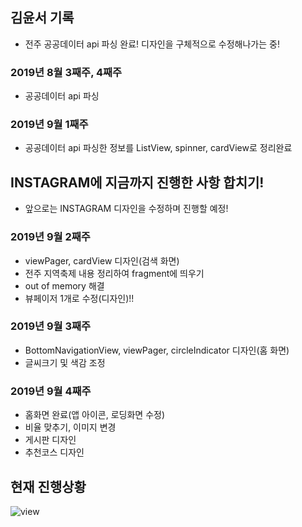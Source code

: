 ## 김윤서 기록

- 전주 공공데이터 api 파싱 완료! 디자인을 구체적으로 수정해나가는 중!

### 2019년 8월 3째주, 4째주
- 공공데이터 api 파싱

### 2019년 9월 1째주
- 공공데이터 api 파싱한 정보를 ListView, spinner, cardView로 정리완료

## INSTAGRAM에 지금까지 진행한 사항 합치기!
- 앞으로는 INSTAGRAM 디자인을 수정하며 진행할 예정!

### 2019년 9월 2째주
- viewPager, cardView 디자인(검색 화면)
- 전주 지역축제 내용 정리하여 fragment에 띄우기
- out of memory 해결
- 뷰페이저 1개로 수정(디자인)!!

### 2019년 9월 3째주
- BottomNavigationView, viewPager, circleIndicator 디자인(홈 화면)
- 글씨크기 및 색감 조정

### 2019년 9월 4째주
- 홈화면 완료(앱 아이콘, 로딩화면 수정)
- 비율 맞추기, 이미지 변경
- 게시판 디자인
- 추천코스 디자인

## 현재 진행상황
![view](./inging.gif)

